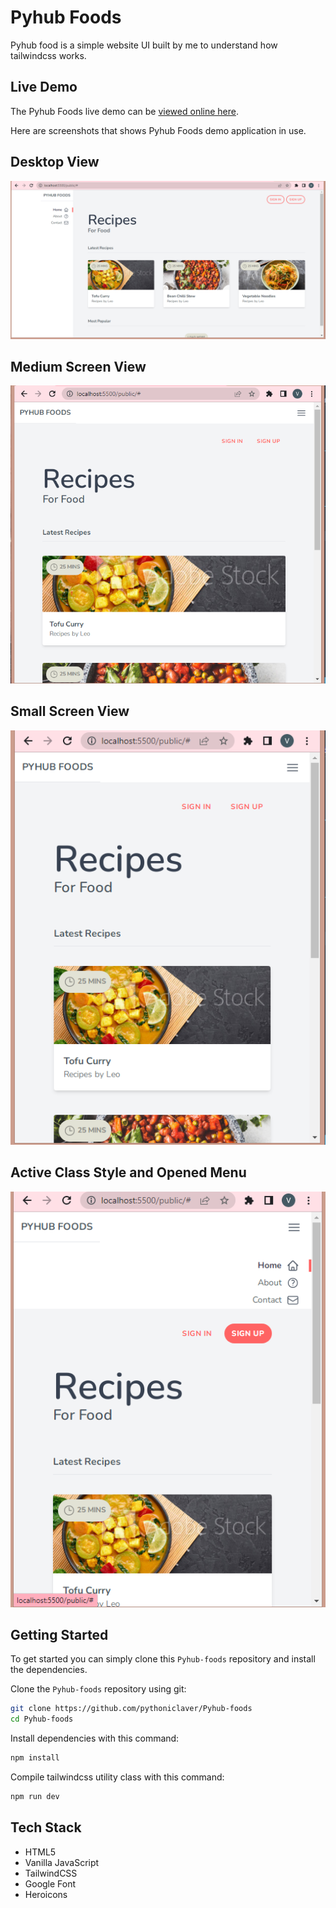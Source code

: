 # Pyhub Foods

Pyhub food is a simple website UI built by me to understand how tailwindcss works.


## Live Demo

The Pyhub Foods live demo can be [viewed online here](https://pyhub-foods.vercel.app).

Here are screenshots that shows Pyhub Foods demo application in use.

**Desktop View**
-----------------------------------------------------------------------------------------------------
<img src="./public/images/Screenshot (315).png" alt="Desktop View" title="Desktop View">


**Medium Screen View**
-----------------------------------------------------------------------------------------------------
<img src="./public/images/Screenshot (317).png" alt="Medium Screen View" title="Medium Screen View">


**Small Screen View**
----------------------------------------------------------------------------------------------------
<img src="./public/images/Screenshot (318).png" alt="Small Screen View" title="Small Screen View">


**Active Class Style and Opened Menu**
----------------------------------------------------------------------------------------------------
<img src="./public/images/Screenshot (320).png" alt="Site State" title="Site State">

## Getting Started
To get started  you can simply clone this `Pyhub-foods` repository and install the dependencies.

Clone the `Pyhub-foods` repository using git:

```bash
git clone https://github.com/pythoniclaver/Pyhub-foods
cd Pyhub-foods
```

Install dependencies with this command:
```bash
npm install
```

Compile tailwindcss utility class with this command:
```bash
npm run dev
```

## Tech Stack
* HTML5
* Vanilla JavaScript
* TailwindCSS
* Google Font
* Heroicons

